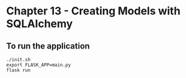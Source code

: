 Chapter 13 - Creating Models with SQLAlchemy
============================================

To run the application
----------------------

```
./init.sh
export FLASK_APP=main.py
flask run
```
